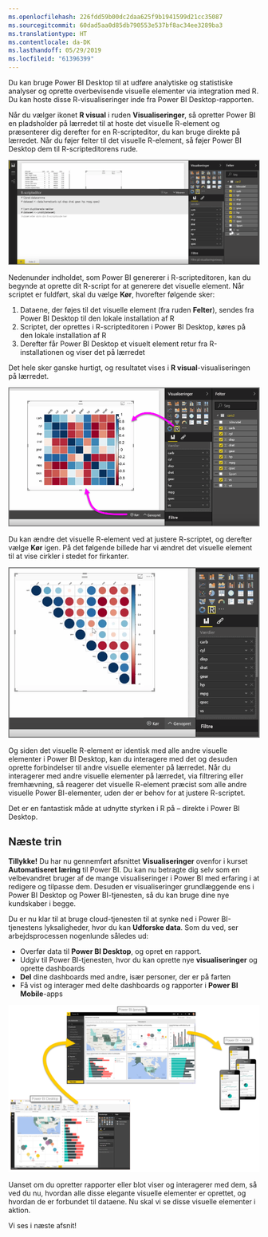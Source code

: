 ```yaml
---
ms.openlocfilehash: 226fdd59b00dc2daa625f9b1941599d21cc35087
ms.sourcegitcommit: 60dad5aa0d85db790553e537bf8ac34ee3289ba3
ms.translationtype: HT
ms.contentlocale: da-DK
ms.lasthandoff: 05/29/2019
ms.locfileid: "61396399"
---
```

Du kan bruge Power BI Desktop til at udføre analytiske og statistiske analyser og oprette overbevisende visuelle elementer via integration med R. Du kan hoste disse R-visualiseringer inde fra Power BI Desktop-rapporten.

Når du vælger ikonet **R visual** i ruden **Visualiseringer**, så opretter Power BI en pladsholder på lærredet til at hoste det visuelle R-element og præsenterer dig derefter for en R-scripteditor, du kan bruge direkte på lærredet. Når du føjer felter til det visuelle R-element, så føjer Power BI Desktop dem til R-scripteditorens rude.

![](media/3-11h-r-visual-integration/3-11h_1.png)

Nedenunder indholdet, som Power BI genererer i R-scripteditoren, kan du begynde at oprette dit R-script for at generere det visuelle element. Når scriptet er fuldført, skal du vælge **Kør**, hvorefter følgende sker:

1. Dataene, der føjes til det visuelle element (fra ruden **Felter**), sendes fra Power BI Desktop til den lokale installation af R
2. Scriptet, der oprettes i R-scripteditoren i Power BI Desktop, køres på den lokale installation af R
3. Derefter får Power BI Desktop et visuelt element retur fra R-installationen og viser det på lærredet

Det hele sker ganske hurtigt, og resultatet vises i **R visual**-visualiseringen på lærredet.

![](media/3-11h-r-visual-integration/3-11h_2.png)

Du kan ændre det visuelle R-element ved at justere R-scriptet, og derefter vælge **Kør** igen. På det følgende billede har vi ændret det visuelle element til at vise cirkler i stedet for firkanter.

![](media/3-11h-r-visual-integration/3-11h_3.png)

Og siden det visuelle R-element er identisk med alle andre visuelle elementer i Power BI Desktop, kan du interagere med det og desuden oprette forbindelser til andre visuelle elementer på lærredet. Når du interagerer med andre visuelle elementer på lærredet, via filtrering eller fremhævning, så reagerer det visuelle R-element præcist som alle andre visuelle Power BI-elementer, uden der er behov for at justere R-scriptet.

Det er en fantastisk måde at udnytte styrken i R på – direkte i Power BI Desktop.

## <a name="next-steps"></a>Næste trin
**Tillykke!** Du har nu gennemført afsnittet **Visualiseringer** ovenfor i kurset **Automatiseret læring** til Power BI. Du kan nu betragte dig selv som en velbevandret bruger af de mange visualiseringer i Power BI med erfaring i at redigere og tilpasse dem. Desuden er visualiseringer grundlæggende ens i Power BI Desktop og Power BI-tjenesten, så du kan bruge dine nye kundskaber i begge.

Du er nu klar til at bruge cloud-tjenesten til at synke ned i Power BI-tjenestens lyksaligheder, hvor du kan **Udforske data**. Som du ved, ser arbejdsprocessen nogenlunde således ud:

* Overfør data til **Power BI Desktop**, og opret en rapport.
* Udgiv til Power BI-tjenesten, hvor du kan oprette nye **visualiseringer** og oprette dashboards
* **Del** dine dashboards med andre, især personer, der er på farten
* Få vist og interager med delte dashboards og rapporter i **Power BI Mobile**-apps

![](media/3-11h-r-visual-integration/c0a1_1.png)

Uanset om du opretter rapporter eller blot viser og interagerer med dem, så ved du nu, hvordan alle disse elegante visuelle elementer er oprettet, og hvordan de er forbundet til dataene. Nu skal vi se disse visuelle elementer i aktion.

Vi ses i næste afsnit!


